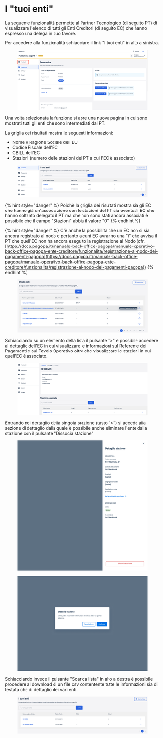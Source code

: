 # I "tuoi enti"

La seguente funzionalità permette al Partner Tecnologico (di seguito PT) di visualizzare l'elenco di tutti gli Enti Creditori (di seguito EC) che hanno espresso una delega in suo favore.

Per accedere alla funzionalità schiacciare il link "I tuoi enti" in alto a sinistra.

<figure><img src="../../.gitbook/assets/Screenshot 2024-04-08 alle 16.20.59.png" alt=""><figcaption></figcaption></figure>

Una volta selezionata la funzione si apre una nuova pagina in cui sono mostrati tutti gli enti che sono intermediati dal PT.

La griglia dei risultati mostra le seguenti informazioni:

* Nome o Ragione Sociale dell'EC
* Codice Fiscale dell'EC
* CBILL dell'EC
* Stazioni (numero delle stazioni del PT a cui l'EC è associato)

<figure><img src="../../.gitbook/assets/Screenshot 2024-04-12 alle 17.17.58.png" alt=""><figcaption></figcaption></figure>

{% hint style="danger" %}
Poichè la griglia dei risultati mostra sia gli EC che hanno già un'associazione con le stazioni del PT sia eventuali EC che hanno soltanto delegato il PT ma che non sono stati ancora associati è possibile che il campo "Stazioni" abbia il valore "0".
{% endhint %}

{% hint style="danger" %}
C'è anche la possibilità che un EC non si sia ancora registrato al nodo e pertanto alcuni EC avranno una "i" che avvisa il PT che quell'EC non ha ancora eseguito la registrazione al Nodo (cfr. [https://docs.pagopa.it/manuale-back-office-pagopa/manuale-operativo-back-office-pagopa-ente-creditore/funzionalita/registrazione-al-nodo-dei-pagamenti-pagopa](https://docs.pagopa.it/manuale-back-office-pagopa/manuale-operativo-back-office-pagopa-ente-creditore/funzionalita/registrazione-al-nodo-dei-pagamenti-pagopa))
{% endhint %}

<figure><img src="../../.gitbook/assets/Screenshot 2024-04-12 alle 17.19.25.png" alt=""><figcaption></figcaption></figure>

Schiacciando su un elemento della lista il pulsante ">" è possibile accedere al dettaglio dell'EC in cui visualizzare le informazioni sul Referente dei Pagamenti e sul Tavolo Operativo oltre che visualizzare le stazioni in cui quell'EC è associato.

<figure><img src="../../.gitbook/assets/Screenshot 2024-04-12 alle 17.22.09.png" alt=""><figcaption></figcaption></figure>

Entrando nel dettaglio della singola stazione (tasto ">") si accede alla sezione di dettaglio dalla quale è possibile anche eliminare l'ente dalla stazione con il pulsante "Dissocia stazione"

<figure><img src="../../.gitbook/assets/image (215).png" alt=""><figcaption></figcaption></figure>

<figure><img src="../../.gitbook/assets/image (216).png" alt=""><figcaption></figcaption></figure>

Schiacciando invece il pulsante "Scarica lista" in alto a destra è possibile procedere al download di un file csv contentente tutte le informazioni sia di testata che di dettaglio dei vari enti.&#x20;

<figure><img src="../../.gitbook/assets/image (213).png" alt=""><figcaption></figcaption></figure>
